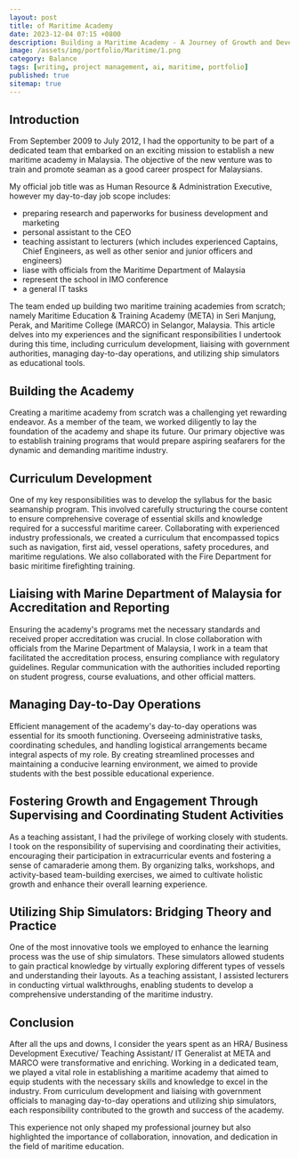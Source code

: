 ```yaml
---
layout: post
title: of Maritime Academy
date: 2023-12-04 07:15 +0800
description: Building a Maritime Academy - A Journey of Growth and Development
image: /assets/img/portfolio/Maritime/1.png
category: Balance
tags: [writing, project management, ai, maritime, portfolio]
published: true
sitemap: true
---
```


## Introduction

From September 2009 to July 2012, I had the opportunity to be part of a dedicated team that embarked on an exciting mission to establish a new maritime academy in Malaysia. The objective of the new venture was to train and promote seaman as a good career prospect for Malaysians.

My official job title was as Human Resource & Administration Executive, however my day-to-day job scope includes:

- preparing research and paperworks for business development and marketing
- personal assistant to the CEO
- teaching assistant to lecturers (which includes experienced Captains, Chief Engineers, as well as other senior and junior officers and engineers)
- liase with officials from the Maritime Department of Malaysia
- represent the school in IMO conference
- a general IT tasks

The team ended up building two maritime training academies from scratch; namely Maritime Education & Training Academy (META) in Seri Manjung, Perak, and Maritime College (MARCO) in Selangor, Malaysia. This article delves into my experiences and the significant responsibilities I undertook during this time, including curriculum development, liaising with government authorities, managing day-to-day operations, and utilizing ship simulators as educational tools.

## Building the Academy

Creating a maritime academy from scratch was a challenging yet rewarding endeavor. As a member of the team, we worked diligently to lay the foundation of the academy and shape its future. Our primary objective was to establish training programs that would prepare aspiring seafarers for the dynamic and demanding maritime industry.

## Curriculum Development

One of my key responsibilities was to develop the syllabus for the basic seamanship program. This involved carefully structuring the course content to ensure comprehensive coverage of essential skills and knowledge required for a successful maritime career. Collaborating with experienced industry professionals, we created a curriculum that encompassed topics such as navigation, first aid, vessel operations, safety procedures, and maritime regulations. We also collaborated with the Fire Department for basic miritime firefighting training.

## Liaising with Marine Department of Malaysia for Accreditation and Reporting

Ensuring the academy's programs met the necessary standards and received proper accreditation was crucial. In close collaboration with officials from the Marine Department of Malaysia, I work in a team that facilitated the accreditation process, ensuring compliance with regulatory guidelines. Regular communication with the authorities included reporting on student progress, course evaluations, and other official matters.

## Managing Day-to-Day Operations

Efficient management of the academy's day-to-day operations was essential for its smooth functioning. Overseeing administrative tasks, coordinating schedules, and handling logistical arrangements became integral aspects of my role. By creating streamlined processes and maintaining a conducive learning environment, we aimed to provide students with the best possible educational experience.

## Fostering Growth and Engagement Through Supervising and Coordinating Student Activities

As a teaching assistant, I had the privilege of working closely with students. I took on the responsibility of supervising and coordinating their activities, encouraging their participation in extracurricular events and fostering a sense of camaraderie among them. By organizing talks, workshops, and activity-based team-building exercises, we aimed to cultivate holistic growth and enhance their overall learning experience.

## Utilizing Ship Simulators: Bridging Theory and Practice

One of the most innovative tools we employed to enhance the learning process was the use of ship simulators. These simulators allowed students to gain practical knowledge by virtually exploring different types of vessels and understanding their layouts. As a teaching assistant, I assisted lecturers in conducting virtual walkthroughs, enabling students to develop a comprehensive understanding of the maritime industry.

## Conclusion

After all the ups and downs, I consider the years spent as an HRA/ Business Development Executive/ Teaching Assistant/ IT Generalist at META and MARCO were transformative and enriching. Working in a dedicated team, we played a vital role in establishing a maritime academy that aimed to equip students with the necessary skills and knowledge to excel in the industry. From curriculum development and liaising with government officials to managing day-to-day operations and utilizing ship simulators, each responsibility contributed to the growth and success of the academy.

This experience not only shaped my professional journey but also highlighted the importance of collaboration, innovation, and dedication in the field of maritime education.
